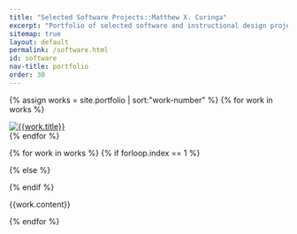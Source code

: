 ```yaml
---
title: "Selected Software Projects::Matthew X. Curinga"
excerpt: "Portfolio of selected software and instructional design projects."
sitemap: true
layout: default
permalink: /software.html
id: software
nav-title: portfolio
order: 30
---
```


<div class="row" markdown="0">

<div class="col-md-3 col-sm-12">

<div class="container-fluid">
<div class="row bg-dark no-gutters">

{% assign works = site.portfolio | sort:"work-number" %}
{% for work in works %}
<div class="col-6 port-thumb">
	<a href="{{work.url}}">
		<img src="{{work.img}}" alt="{{work.title}}" class="img-fluid">
	</a>
</div>
{% endfor %}

</div> <!-- end thumb row -->
</div> <!-- end thumb container -->

</div> <!-- end col 1 -->

<div id="portfolio-details" class="col-md-9 col-sm-12" markdown="1">

{% for work in works %}
{% if forloop.index == 1 %}
<div id="work-{{forloop.index}}" class="row port-details active">
{% else %}
<div class="port-details">

{% endif %}

 {{work.content}}
</div>
{% endfor %}


</div>



</div>


